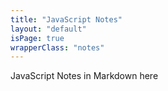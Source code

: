 ```yaml
---
title: "JavaScript Notes"
layout: "default"
isPage: true
wrapperClass: "notes"
---
```


JavaScript Notes in Markdown here